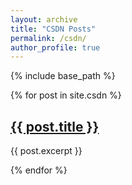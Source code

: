 ```yaml
---
layout: archive
title: "CSDN Posts"
permalink: /csdn/
author_profile: true
---
```


{% include base_path %}

{% for post in site.csdn %}
  <h2><a href="{{ post.url }}">{{ post.title }}</a></h2>
  <p>{{ post.excerpt }}</p>
{% endfor %}

